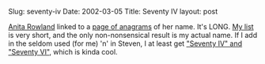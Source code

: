 Slug: seventy-iv
Date: 2002-03-05
Title: Seventy IV
layout: post

<a href="http://www.anitarowland.com">Anita Rowland</a> linked to a <a href="http://www.wordsmith.org/anagram/anagram.cgi?anagram=Anita+Rowland">page of anagrams</a> of her name. It&#39;s LONG. <a href="http://www.wordsmith.org/anagram/anagram.cgi?anagram=Steve+Ivy">My list</a> is very short, and the only non-nonsensical result is my actual name. If I add in the seldom used (for me) &#39;n&#39; in Steven, I at least get <a href="http://www.wordsmith.org/anagram/anagram.cgi?anagram=Steven+Ivy">&quot;Seventy IV&quot; and &quot;Seventy VI&quot;</a>, which is kinda cool.
